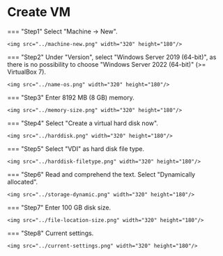# Create VM

=== "Step1"
    Select "Machine -> New".

    <img src="../machine-new.png" width="320" height="180"/>

=== "Step2"
    Under "Version", select "Windows Server 2019 (64-bit)", as there is no possibility to choose "Windows Server 2022 (64-bit)" (>= VirtualBox 7).

    <img src="../name-os.png" width="320" height="180"/>

=== "Step3"
    Enter 8192 MB (8 GB) memory.

    <img src="../memory-size.png" width="320" height="180"/>

=== "Step4"
    Select "Create a virtual hard disk now".

    <img src="../harddisk.png" width="320" height="180"/>

=== "Step5"
    Select "VDI" as hard disk file type.

    <img src="../harddisk-filetype.png" width="320" height="180"/>

=== "Step6"
    Read and comprehend the text. Select "Dynamically allocated".

    <img src="../storage-dynamic.png" width="320" height="180"/>

=== "Step7"
    Enter 100 GB disk size.

    <img src="../file-location-size.png" width="320" height="180"/>

=== "Step8"
    Current settings.

    <img src="../current-settings.png" width="320" height="180"/>
